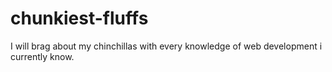 # chunkiest-fluffs
I will brag about my chinchillas with every knowledge of web development i currently know.
